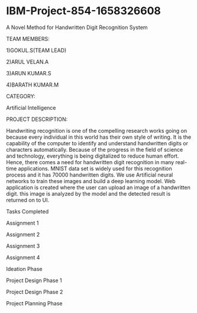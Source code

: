 # IBM-Project-854-1658326608
A Novel Method for Handwritten Digit Recognition System

TEAM MEMBERS:

1)GOKUL.S(TEAM LEAD)

2)ARUL VELAN.A

3)ARUN KUMAR.S

4)BARATH KUMAR.M

CATEGORY:

Artificial Intelligence

PROJECT DESCRIPTION:

Handwriting recognition is one of the compelling research works going on because every individual in this world has their own style of writing. It is the capability of the computer to identify and understand handwritten digits or characters automatically. Because of the progress in the field of science and technology, everything is being digitalized to reduce human effort. Hence, there comes a need for handwritten digit recognition in many real-time applications. MNIST data set is widely used for this recognition process and it has 70000 handwritten digits. We use Artificial neural networks to train these images and build a deep learning model. Web application is created where the user can upload an image of a handwritten digit. this image is analyzed by the model and the detected result is returned on to UI.

Tasks Completed

 Assignment 1
 
 Assignment 2
 
 Assignment 3
 
 Assignment 4
 
 Ideation Phase
 
 Project Design Phase 1
 
 Project Design Phase 2
 
 Project Planning Phase
